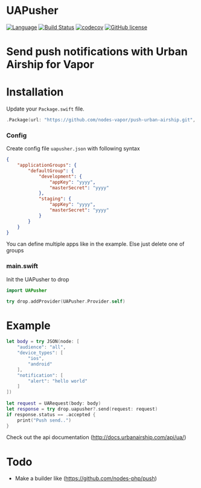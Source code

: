 # UAPusher
[![Language](https://img.shields.io/badge/Swift-3-brightgreen.svg)](http://swift.org)
[![Build Status](https://travis-ci.org/nodes-vapor/push-urban-airship.svg?branch=master)](https://travis-ci.org/nodes-vapor/push-urban-airship)
[![codecov](https://codecov.io/gh/nodes-vapor/push-urban-airship/branch/master/graph/badge.svg)](https://codecov.io/gh/nodes-vapor/push-urban-airship)
[![GitHub license](https://img.shields.io/badge/license-MIT-blue.svg)](https://raw.githubusercontent.com/nodes-vapor/push-urban-airship/master/LICENSE)

# Send push notifications with Urban Airship for Vapor

# Installation
Update your `Package.swift` file.
```swift
.Package(url: "https://github.com/nodes-vapor/push-urban-airship.git", majorVersion: 0, minor: 2)
```

### Config
Create config file `uapusher.json` with following syntax

```json
{
	"applicationGroups": {
		"defaultGroup": {
		    "development": {
		        "appKey": "yyyy",
		        "masterSecret": "yyyy"
		    },
		    "staging": {
		        "appKey": "yyyy",
		        "masterSecret": "yyyy"
		    }
		}
	}
}
```

You can define multiple apps like in the example. Else just delete one of groups

### main.swift 
Init the UAPusher to drop

```swift
import UAPusher

try drop.addProvider(UAPusher.Provider.self)
```

# Example

```swift
let body = try JSON(node: [
	"audience": "all",
	"device_types": [
		"ios",
		"android"
	],
	"notification": [
		"alert": "hello world"
	]
])
        
let request = UARequest(body: body)
let response = try drop.uapusher?.send(request: request)
if response.status == .accepted {
	print("Push send..")
}
```
Check out the api documentation (http://docs.urbanairship.com/api/ua/)

# Todo
 - Make a builder like (https://github.com/nodes-php/push)